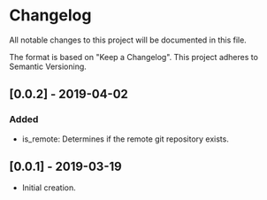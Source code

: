 # Changelog
All notable changes to this project will be documented in this file.

The format is based on "Keep a Changelog".  This project adheres to Semantic Versioning.


## [0.0.2] - 2019-04-02
### Added
- is_remote:  Determines if the remote git repository exists.


## [0.0.1] - 2019-03-19
- Initial creation.

